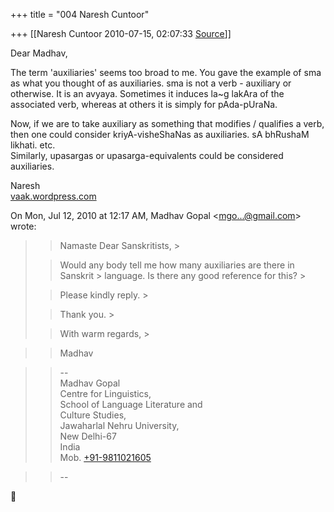 +++
title = "004 Naresh Cuntoor"

+++
[[Naresh Cuntoor	2010-07-15, 02:07:33 [Source](https://groups.google.com/g/samskrita/c/9LY9nKyLeOU)]]



Dear Madhav,  
  
The term 'auxiliaries' seems too broad to me. You gave the example of sma as what you thought of as auxiliaries. sma is not a verb - auxiliary or otherwise. It is an avyaya. Sometimes it induces la\~g lakAra of the associated verb, whereas at others it is simply for pAda-pUraNa.  
  
Now, if we are to take auxiliary as something that modifies / qualifies a verb, then one could consider kriyA-visheShaNas as auxiliaries. sA bhRushaM likhati. etc.  
Similarly, upasargas or upasarga-equivalents could be considered auxiliaries.  
  
  
  
  
Naresh  
[vaak.wordpress.com](http://vaak.wordpress.com)  
  
  

On Mon, Jul 12, 2010 at 12:17 AM, Madhav Gopal \<[mgo...@gmail.com]()\> wrote:  

> 
> > Namaste Dear Sanskritists, >
> 
> > 
> > 
> > 
> > 
> > Would any body tell me how many auxiliaries are there in Sanskrit > language. Is there any good reference for this? >
> 
> > 
> > Please kindly reply. >
> 
> > 
> > 
> > 
> > 
> > Thank you. >
> 
> > 
> > 
> > 
> > 
> > With warm regards, >
> 

> 
> > Madhav  
>   
> > 

> 
> > --  
> Madhav Gopal  
> Centre for Linguistics,  
> School of Language Literature and  
> Culture Studies,  
> Jawaharlal Nehru University,  
> New Delhi-67  
> India  
> Mob. [+91-9811021605](tel:+91%2098110%2021605)  
> > 

> 
> > 
> > --  



